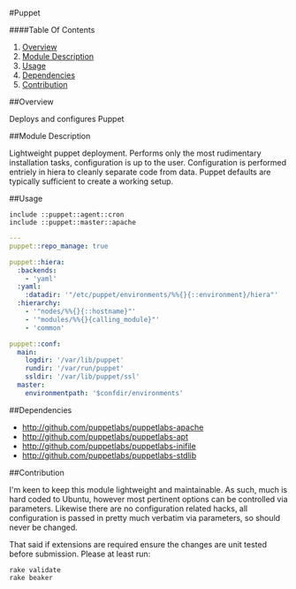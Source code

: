 #Puppet

####Table Of Contents

1. [Overview](#overview)
2. [Module Description](#module-description)
3. [Usage](#usage)
4. [Dependencies](#dependencies)
5. [Contribution](#contribution)

##Overview

Deploys and configures Puppet

##Module Description

Lightweight puppet deployment.  Performs only the most rudimentary installation
tasks, configuration is up to the user.  Configuration is performed entriely in
hiera to cleanly separate code from data.  Puppet defaults are typically
sufficient to create a working setup.

##Usage

```puppet
include ::puppet::agent::cron
include ::puppet::master::apache
```

```yaml
---
puppet::repo_manage: true

puppet::hiera:
  :backends:
    - 'yaml'
  :yaml:
    :datadir: '"/etc/puppet/environments/%%{}{::environment}/hiera"'
  :hierarchy:
    - '"nodes/%%{}{::hostname}"'
    - '"modules/%%{}{calling_module}"'
    - 'common'

puppet::conf:
  main:
    logdir: '/var/lib/puppet'
    rundir: '/var/run/puppet'
    ssldir: '/var/lib/puppet/ssl'
  master:
    environmentpath: '$confdir/environments'
```

##Dependencies

- http://github.com/puppetlabs/puppetlabs-apache
- http://github.com/puppetlabs/puppetlabs-apt
- http://github.com/puppetlabs/puppetlabs-inifile
- http://github.com/puppetlabs/puppetlabs-stdlib

##Contribution

I'm keen to keep this module lightweight and maintainable.  As such, much is hard
coded to Ubuntu, however most pertinent options can be controlled via parameters.
Likewise there are no configuration related hacks, all configuration is passed in
pretty much verbatim via parameters, so should never be changed.

That said if extensions are required ensure the changes are unit tested before
submission.  Please at least run:

```
rake validate
rake beaker
```


